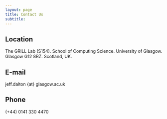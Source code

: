 ```yaml
---
layout: page
title: Contact Us
subtitle: 
---
```


## Location
The GRILL Lab (S154). 
School of Computing Science. 
University of Glasgow. 
Glasgow G12 8RZ. 
Scotland, UK. 

## E-mail 
jeff.dalton {at} glasgow.ac.uk

## Phone
(+44) 0141 330 4470 
